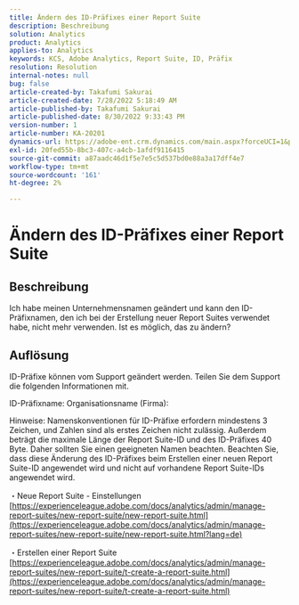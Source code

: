 ```yaml
---
title: Ändern des ID-Präfixes einer Report Suite
description: Beschreibung
solution: Analytics
product: Analytics
applies-to: Analytics
keywords: KCS, Adobe Analytics, Report Suite, ID, Präfix
resolution: Resolution
internal-notes: null
bug: false
article-created-by: Takafumi Sakurai
article-created-date: 7/28/2022 5:18:49 AM
article-published-by: Takafumi Sakurai
article-published-date: 8/30/2022 9:33:43 PM
version-number: 1
article-number: KA-20201
dynamics-url: https://adobe-ent.crm.dynamics.com/main.aspx?forceUCI=1&pagetype=entityrecord&etn=knowledgearticle&id=373311bf-340e-ed11-82e5-000d3a379369
exl-id: 20fed55b-8bc3-407c-a4cb-1afdf9116415
source-git-commit: a87aadc46d1f5e7e5c5d537bd0e88a3a17dff4e7
workflow-type: tm+mt
source-wordcount: '161'
ht-degree: 2%

---
```


# Ändern des ID-Präfixes einer Report Suite

## Beschreibung

Ich habe meinen Unternehmensnamen geändert und kann den ID-Präfixnamen, den ich bei der Erstellung neuer Report Suites verwendet habe, nicht mehr verwenden. Ist es möglich, das zu ändern?

## Auflösung


ID-Präfixe können vom Support geändert werden. Teilen Sie dem Support die folgenden Informationen mit.

ID-Präfixname: Organisationsname (Firma):

Hinweise: Namenskonventionen für ID-Präfixe erfordern mindestens 3 Zeichen, und Zahlen sind als erstes Zeichen nicht zulässig. Außerdem beträgt die maximale Länge der Report Suite-ID und des ID-Präfixes 40 Byte. Daher sollten Sie einen geeigneten Namen beachten. Beachten Sie, dass diese Änderung des ID-Präfixes beim Erstellen einer neuen Report Suite-ID angewendet wird und nicht auf vorhandene Report Suite-IDs angewendet wird.

・Neue Report Suite - Einstellungen
[https://experienceleague.adobe.com/docs/analytics/admin/manage-report-suites/new-report-suite/new-report-suite.html](https://experienceleague.adobe.com/docs/analytics/admin/manage-report-suites/new-report-suite/new-report-suite.html?lang=de)

・Erstellen einer Report Suite
[https://experienceleague.adobe.com/docs/analytics/admin/manage-report-suites/new-report-suite/t-create-a-report-suite.html](https://experienceleague.adobe.com/docs/analytics/admin/manage-report-suites/new-report-suite/t-create-a-report-suite.html)
